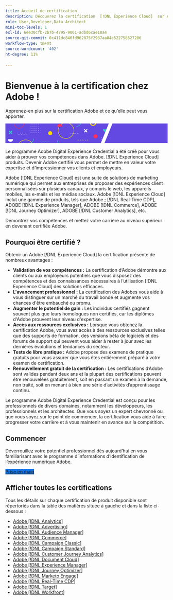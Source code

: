 ```yaml
---
title: Accueil de certification
description: Découvrez la certification  [!DNL Experience Cloud]  sur Adobe. Découvrez ce que la certification peut vous apporter.
role: User,Developer,Data Architect
mini-toc-levels: 1
exl-id: 6ee30cfb-2b7b-4795-9061-adbd6cae18a4
source-git-commit: 0c411dc840fd962875f2937aa84e522758527286
workflow-type: tm+mt
source-wordcount: '402'
ht-degree: 11%

---
```


# Bienvenue à la certification chez Adobe !

Apprenez-en plus sur la certification Adobe et ce qu’elle peut vous apporter.

![Bannière](/help/certifications/assets/home_banner_smallwide.png)

Le programme Adobe Digital Experience Credential a été créé pour vous aider à prouver vos compétences dans Adobe. [!DNL Experience Cloud] produits. Devenir Adobe certifié vous permet de mettre en valeur votre expertise et d’impressionner vos clients et employeurs.

Adobe [!DNL Experience Cloud] est une suite de solutions de marketing numérique qui permet aux entreprises de proposer des expériences client personnalisées sur plusieurs canaux, y compris le web, les appareils mobiles, les e-mails et les médias sociaux. Adobe [!DNL Experience Cloud] inclut une gamme de produits, tels que Adobe ; [!DNL Real-Time CDP], ADOBE [!DNL Experience Manager], ADOBE [!DNL Commerce], ADOBE [!DNL Journey Optimizer], ADOBE [!DNL Customer Analytics], etc.

Démontrez vos compétences et mettez votre carrière au niveau supérieur en devenant certifiée Adobe.

## Pourquoi être certifié ?

Obtenir un Adobe [!DNL Experience Cloud] la certification présente de nombreux avantages :

* **Validation de vos compétences :** La certification d’Adobe démontre aux clients ou aux employeurs potentiels que vous disposez des compétences et des connaissances nécessaires à l’utilisation [!DNL Experience Cloud] des solutions efficaces.
* **L&#39;avancement professionnel :** La certification des Adobes vous aide à vous distinguer sur un marché du travail bondé et augmente vos chances d&#39;être embauché ou promu.
* **Augmenter le potentiel de gain :** Les individus certifiés gagnent souvent plus que leurs homologues non certifiés, car les diplômes d&#39;Adobe prouvent leur niveau d&#39;expertise.
* **Accès aux ressources exclusives :** Lorsque vous obtenez la certification Adobe, vous avez accès à des ressources exclusives telles que des supports de formation, des versions bêta de logiciels et des forums de support qui peuvent vous aider à rester à jour avec les dernières évolutions et tendances du secteur.
* **Tests de libre pratique :** Adobe propose des examens de pratique gratuits pour vous assurer que vous êtes entièrement préparé à votre examen de certification.
* **Renouvellement gratuit de la certification :** Les certifications d’Adobe sont valides pendant deux ans et la plupart des certifications peuvent être renouvelées gratuitement, soit en passant un examen à la demande, non traité, soit en menant à bien une série d’activités d’apprentissage continu.

Le programme Adobe Digital Experience Credential est conçu pour les professionnels de divers domaines, notamment les développeurs, les professionnels et les architectes. Que vous soyez un expert chevronné ou que vous soyez sur le point de commencer, la certification vous aide à faire progresser votre carrière et à vous maintenir en avance sur la compétition.

## Commencer

Déverrouillez votre potentiel professionnel dès aujourd’hui en vous familiarisant avec le programme d’informations d’identification de l’expérience numérique Adobe.

<a href="https://experienceleague.adobe.com/docs/certification/certification/getting-started.html" target="_blank" class="spectrum-Button spectrum-Button--fill spectrum-Button--accent spectrum-Button--sizeM is-margin-bottom-big-big at-element-click-tracking" style="background-color:#1473E6"><span class="spectrum-Button-label has-no-wrap">Prise en main</span></a>


## Afficher toutes les certifications

Tous les détails sur chaque certification de produit disponible sont répertoriés dans la table des matières située à gauche et dans la liste ci-dessous :

* [Adobe [!DNL Analytics]](/help/certifications/aa/aa-overview.md)
* [Adobe [!DNL Advertising]](/help/certifications/aac/aac-overview.md)
* [Adobe [!DNL Audience Manager]](/help/certifications/aam/aam-overview.md)
* [Adobe [!DNL Commerce]](/help/certifications/ac/ac-overview.md)
* [Adobe [!DNL Campaign Classic]](/help/certifications/acc/acc-overview.md)
* [Adobe [!DNL Campaign Standard]](/help/certifications/acs/acs-overview.md)
* [Adobe [!DNL Customer Journey Analytics]](/help/certifications/acja/acja-overview.md)
* [Adobe [!DNL Document Cloud]](/help/certifications/adc/adc-overview.md)
* [Adobe [!DNL Experience Manager]](/help/certifications/aem/aem-overview.md)
* [Adobe [!DNL Journey Optimizer]](/help/certifications/ajo/ajo-overview.md)
* [Adobe [!DNL Marketo Engage]](/help/certifications/ame/ame-overview.md)
* [Adobe [!DNL Real-Time CDP]](/help/certifications/rtcdp/rtcdp-overview.md)
* [Adobe [!DNL Target]](/help/certifications/at/at-overview.md)
* [Adobe [!DNL Workfront]](/help/certifications/aw/aw-overview.md)
